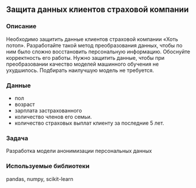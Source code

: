 ## Защита данных клиентов страховой компании 

### Описание  

Необходимо защитить данные клиентов страховой компании «Хоть потоп». Разработайте такой метод преобразования данных, чтобы по ним было сложно восстановить персональную информацию. Обоснуйте корректность его работы. Нужно защитить данные, чтобы при преобразовании качество моделей машинного обучения не ухудшилось. Подбирать наилучшую модель не требуется.

### Данные  

- пол 
- возраст 
- зарплата застрахованного 
- количество членов его семьи.
- количество страховых выплат клиенту за последние 5 лет.  

### Задача  

Разработка модели анонимизации персональных данных

### Используемые библиотеки  

pandas, numpy, scikit-learn